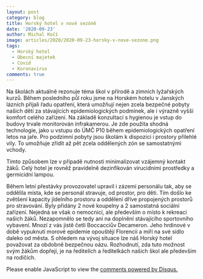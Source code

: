```yaml
---
layout: post
category: blog
title: Horský hotel v nové sezóně
date: '2020-09-23'
author: Michal Kočí
image: articles/2020/2020-09-23-horsky-v-nove-sezone.png
tags:
  - Horský hotel
  - Obecní majetek
  - Covid
  - Koronavirus
comments: true
---
```


Na školách aktuálně rezonuje téma škol v přírodě a zimních lyžařských kurzů. Během posledního půl roku jsme na Horském hotelu v Janských lázních přijali řadu opatření, která umožňují nejen zcela bezpečné pobyty našich dětí za stávajících epidemiologických podmínek, ale i výrazně vyšší komfort celého zařízení. Na základě konzultací s hygienou je vstup do budovy trvale monitorován infrakamerou. Je zde použita shodná technologie, jako u vstupu do ÚMČ P10 během epidemiologických opatření letos na jaře. Pro podzimní pobyty jsou školám k dispozici i prostory přilehlé vily. To umožňuje zřídit až pět zcela oddělených zón se samostatnými vchody. 

Tímto způsobem lze v případě nutnosti minimalizovat vzájemný kontakt žáků. Celý hotel je rovněž pravidelně dezinfikován virucidními prostředky a germicidní lampou. 

Během letní přestávky provozovatel upravil i zázemí personálu tak, aby se oddělila místa, kde se personál stravuje, od prostor, pro děti. Tím došlo ke zvětšení kapacity jídelního prostoru a oddělení dříve propojených prostorů pro stravování. Byly přidány 2 nové koupelny a 2 samostatná sociální zařízení. Nejedná se však o nemocnici, ale především o místo k rekreaci našich žáků. Nezapomnělo se tedy ani na doplnění stávajícího sportovního vybavení. Mnozí z vás jistě četli Boccacciův Decameron. Jeho hrdinové v době vypuknutí morové epidemie opouštějí Florencii a míří na své sídlo daleko od města. S ohledem na vývoj situace lze náš Horský hotel považovat za obdobně bezpečnou oázu. Rozhodnutí, zda tuto možnost svým žákům dopřejí, je na ředitelích a ředitelkách našich škol ale především na rodičích. 

<div id="disqus_thread"></div>
<script>

/**
*  RECOMMENDED CONFIGURATION VARIABLES: EDIT AND UNCOMMENT THE SECTION BELOW TO INSERT DYNAMIC VALUES FROM YOUR PLATFORM OR CMS.
*  LEARN WHY DEFINING THESE VARIABLES IS IMPORTANT: https://disqus.com/admin/universalcode/#configuration-variables*/
/*
var disqus_config = function () {
this.page.url = PAGE_URL;  // Replace PAGE_URL with your page's canonical URL variable
this.page.identifier = PAGE_IDENTIFIER; // Replace PAGE_IDENTIFIER with your page's unique identifier variable
};
*/
(function() { // DON'T EDIT BELOW THIS LINE
var d = document, s = d.createElement('script');
s.src = 'https://praha10-pirati-cz.disqus.com/embed.js';
s.setAttribute('data-timestamp', +new Date());
(d.head || d.body).appendChild(s);
})();
</script>
<noscript>Please enable JavaScript to view the <a href="https://disqus.com/?ref_noscript">comments powered by Disqus.</a></noscript>